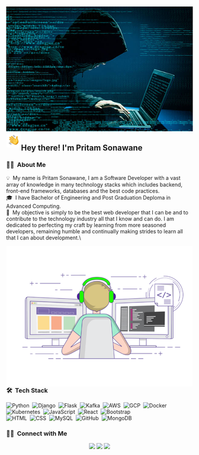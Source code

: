 ![Pritam Kishor Sonawane Banner](assets/pritam_sonawane.jpg)
<img alt="Night Coding" src="./assets/Hand%20Wave.gif" width='40' align="left"/><h2>Hey there! I'm Pritam Sonawane</h2>

<!-- ## 👋 &nbsp;Hey there! I'm Aditya -->

### 👨🏻‍ &nbsp;About Me

💡 &nbsp;My name is Pritam Sonawane, I am a Software Developer with a vast array of knowledge in many technology stacks which includes backend, front-end frameworks, databases and the best code practices.\
🎓 &nbsp;I have Bachelor of Engineering and Post Graduation Deploma in Advanced Computing.\
🌱 &nbsp;My objective is simply to be the best web developer that I can be and to contribute to the technology industry all that I know and can do. I am dedicated to perfecting my craft by learning from more seasoned developers, remaining humble and continually making strides to learn all that I can about development.\

<img alt="Night Coding" src="assets/coding-freak.gif" align="right"/>

### 🛠 &nbsp;Tech Stack

![Python](https://img.shields.io/badge/-Python-05122A?style=flat&logo=python)&nbsp;
![Django](https://img.shields.io/badge/-Django-05122A?style=flat&logo=django&logoColor=092E20)&nbsp;
![Flask](https://img.shields.io/badge/-Flask-05122A?style=flat&logo=flask)&nbsp;
![Kafka](https://img.shields.io/badge/-Kafka-05122A?style=flat&logo=apache-kafka)&nbsp;
![AWS](https://img.shields.io/badge/-AWS-05122A?style=flat&logo=Amazon)&nbsp;
![GCP](https://img.shields.io/badge/-GCP-05122A?style=flat&logo=google-cloud)&nbsp;
![Docker](https://img.shields.io/badge/-Docker-05122A?style=flat&logo=linux)&nbsp;
![Kubernetes](https://img.shields.io/badge/-Kubernetes-05122A?style=flat&logo=Kubernetes)&nbsp;
![JavaScript](https://img.shields.io/badge/-JavaScript-05122A?style=flat&logo=javascript)&nbsp;
![React](https://img.shields.io/badge/-React-05122A?style=flat&logo=react)&nbsp;
![Bootstrap](https://img.shields.io/badge/-Bootstrap-05122A?style=flat&logo=bootstrap&logoColor=563D7C)\
![HTML](https://img.shields.io/badge/-HTML-05122A?style=flat&logo=HTML5)&nbsp;
![CSS](https://img.shields.io/badge/-CSS-05122A?style=flat&logo=CSS3&logoColor=1572B6)&nbsp;
![MySQL](https://img.shields.io/badge/-MySQL-05122A?style=flat&logo=MySQL)&nbsp;
![GitHub](https://img.shields.io/badge/-GitHub-05122A?style=flat&logo=github)&nbsp;
![MongoDB](https://img.shields.io/badge/-MongoDB-05122A?style=flat&logo=MongoDB&logoColor=007ACC)&nbsp;


### 🤝🏻 &nbsp;Connect with Me

<p align="center">
<a href="https://pritam-sonawane-software-engg.herokuapp.com/"><img src="https://img.shields.io/badge/-pritamsonawane.com-3423A6?style=flat&logo=Google-Chrome&logoColor=white"/></a>
<a href="https://www.linkedin.com/in/pritam-sonawane"><img src="https://img.shields.io/badge/-Pritam%20Kishor%20Sonawane-0077B5?style=flat&logo=Linkedin&logoColor=white"/></a>
<a href="mailto:pritam8956sonawane@gmail.com"><img src="https://img.shields.io/badge/-pritam8956sonawane@gmail.com-D14836?style=flat&logo=Gmail&logoColor=white"/></a>
